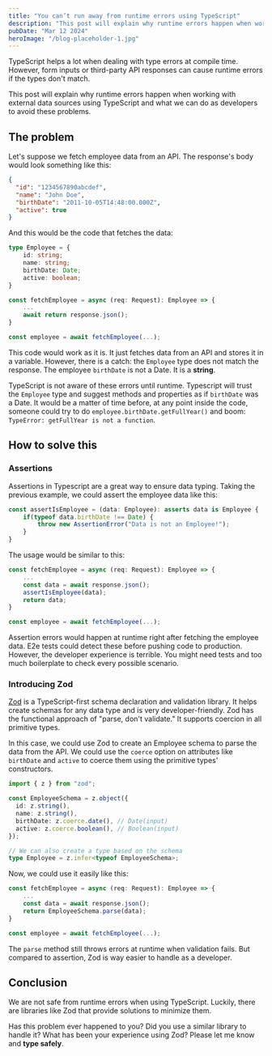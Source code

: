 ```yaml
---
title: "You can’t run away from runtime errors using TypeScript"
description: "This post will explain why runtime errors happen when working with external data sources (even using TypeScript) and what we can do as developers to avoid these problems."
pubDate: "Mar 12 2024"
heroImage: "/blog-placeholder-1.jpg"
---
```


TypeScript helps a lot when dealing with type errors at compile time. However, form inputs or third-party API responses can cause runtime errors if the types don't match.

This post will explain why runtime errors happen when working with external data sources using TypeScript and what we can do as developers to avoid these problems.

## The problem

Let's suppose we fetch employee data from an API. The response's body would look something like this:

```json
{
  "id": "1234567890abcdef",
  "name": "John Doe",
  "birthDate": "2011-10-05T14:48:00.000Z",
  "active": true
}
```

And this would be the code that fetches the data:

```ts
type Employee = {
	id: string;
	name: string;
	birthDate: Date;
	active: boolean;
}

const fetchEmployee = async (req: Request): Employee => {
	...
	await return response.json();
}

const employee = await fetchEmployee(...);
```

This code would work as it is. It just fetches data from an API and stores it in a variable. However, there is a catch: the `Employee` type does not match the response. The employee `birthDate` is not a Date. It is a **string**.

TypeScript is not aware of these errors until runtime. Typescript will trust the `Employee` type and suggest methods and properties as if `birthDate` was a Date. It would be a matter of time before, at any point inside the code, someone could try to do `employee.birthDate.getFullYear()` and boom: `TypeError: getFullYear is not a function`.

## How to solve this

### Assertions

Assertions in Typescript are a great way to ensure data typing. Taking the previous example, we could assert the employee data like this:

```ts
const assertIsEmployee = (data: Employee): asserts data is Employee {
	if(typeof data.birthDate !== Date) {
		throw new AssertionError("Data is not an Employee!");
	}
}
```

The usage would be similar to this:

```ts
const fetchEmployee = async (req: Request): Employee => {
	...
	const data = await response.json();
	assertIsEmployee(data);
	return data;
}

const employee = await fetchEmployee(...);
```

Assertion errors would happen at runtime right after fetching the employee data. E2e tests could detect these before pushing code to production. However, the developer experience is terrible. You might need tests and too much boilerplate to check every possible scenario.

### Introducing Zod

[Zod](https://zod.dev) is a TypeScript-first schema declaration and validation library. It helps create schemas for any data type and is very developer-friendly. Zod has the functional approach of "parse, don't validate." It supports coercion in all primitive types.

In this case, we could use Zod to create an Employee schema to parse the data from the API. We could use the `coerce` option on attributes like `birthDate` and `active` to coerce them using the primitive types' constructors.

```ts
import { z } from "zod";

const EmployeeSchema = z.object({
  id: z.string(),
  name: z.string(),
  birthDate: z.coerce.date(), // Date(input)
  active: z.coerce.boolean(), // Boolean(input)
});

// We can also create a type based on the schema
type Employee = z.infer<typeof EmployeeSchema>;
```

Now, we could use it easily like this:

```ts
const fetchEmployee = async (req: Request): Employee => {
	...
	const data = await response.json();
	return EmployeeSchema.parse(data);
}

const employee = await fetchEmployee(...);
```

The `parse` method still throws errors at runtime when validation fails. But compared to assertion, Zod is way easier to handle as a developer.

## Conclusion

We are not safe from runtime errors when using TypeScript. Luckily, there are libraries like Zod that provide solutions to minimize them.

Has this problem ever happened to you? Did you use a similar library to handle it? What has been your experience using Zod? Please let me know and **type safely**.
